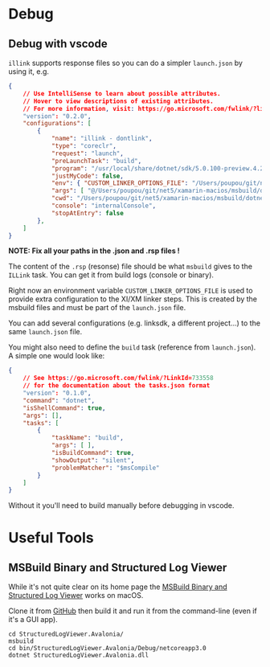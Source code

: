 
# Debug

## Debug with vscode

`illink` supports response files so you can do a simpler `launch.json` by using it, e.g.

```json
{
	// Use IntelliSense to learn about possible attributes.
	// Hover to view descriptions of existing attributes.
	// For more information, visit: https://go.microsoft.com/fwlink/?linkid=830387
	"version": "0.2.0",
	"configurations": [
		{
			"name": "illink - dontlink",
			"type": "coreclr",
			"request": "launch",
			"preLaunchTask": "build",
			"program": "/usr/local/share/dotnet/sdk/5.0.100-preview.4.20214.36/Sdks/ILLink.Tasks/tools/netcoreapp3.0/illink.dll",
			"justMyCode": false,
			"env": { "CUSTOM_LINKER_OPTIONS_FILE": "/Users/poupou/git/net5/xamarin-macios/msbuild/dotnet/test/MySingleView/obj/Debug/netcoreapp5.0/ios-x64/custom-linker-options.txt", },
			"args": [ "@/Users/poupou/git/net5/xamarin-macios/msbuild/dotnet/test/MySingleView/illink-dontlink.rsp" ],
			"cwd": "/Users/poupou/git/net5/xamarin-macios/msbuild/dotnet/test/MySingleView",
			"console": "internalConsole",
			"stopAtEntry": false
		},
	]
}
```

**NOTE: Fix all your paths in the .json and .rsp files !**

The content of the `.rsp` (resonse) file should be what `msbuild` gives to the `ILLink` task. You can get it from build logs (console or binary).

Right now an environment variable `CUSTOM_LINKER_OPTIONS_FILE` is used to provide extra configuration to the XI/XM linker steps. This is created by the msbuild files and must be part of the `launch.json` file.

You can add several configurations (e.g. linksdk, a different project...) to the same `launch.json` file.

You might also need to define the `build` task (reference from `launch.json`). A simple one would look like:

```json
{
    // See https://go.microsoft.com/fwlink/?LinkId=733558
    // for the documentation about the tasks.json format
    "version": "0.1.0",
    "command": "dotnet",
    "isShellCommand": true,
    "args": [],
    "tasks": [
        {
            "taskName": "build",
            "args": [ ],
            "isBuildCommand": true,
            "showOutput": "silent",
            "problemMatcher": "$msCompile"
        }
    ]
}
```

Without it you'll need to build manually before debugging in vscode.

# Useful Tools

## MSBuild Binary and Structured Log Viewer

While it's not quite clear on its home page the [MSBuild Binary and Structured Log Viewer](https://msbuildlog.com) works on macOS.

Clone it from [GitHub](https://github.com/KirillOsenkov/MSBuildStructuredLog) then build it and run it from the command-line (even if it's a GUI app).

```shell
cd StructuredLogViewer.Avalonia/
msbuild
cd bin/StructuredLogViewer.Avalonia/Debug/netcoreapp3.0
dotnet StructuredLogViewer.Avalonia.dll
```
